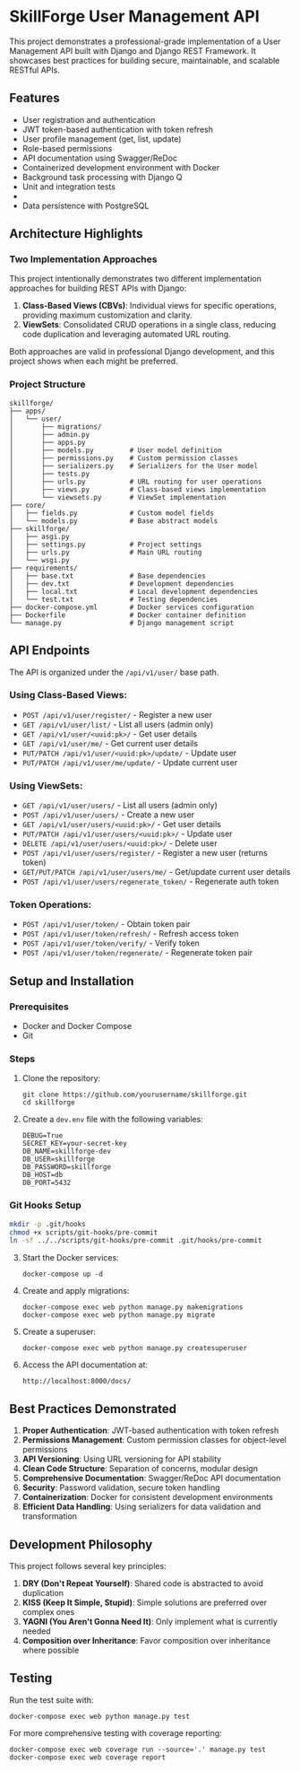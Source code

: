 # SkillForge User Management API

This project demonstrates a professional-grade implementation of a User Management API built with Django and Django REST Framework. It showcases best practices for building secure, maintainable, and scalable RESTful APIs.

## Features

- User registration and authentication
- JWT token-based authentication with token refresh
- User profile management (get, list, update)
- Role-based permissions
- API documentation using Swagger/ReDoc
- Containerized development environment with Docker
- Background task processing with Django Q
- Unit and integration tests
- 
- Data persistence with PostgreSQL

## Architecture Highlights

### Two Implementation Approaches

This project intentionally demonstrates two different implementation approaches for building REST APIs with Django:

1. **Class-Based Views (CBVs)**: Individual views for specific operations, providing maximum customization and clarity.
2. **ViewSets**: Consolidated CRUD operations in a single class, reducing code duplication and leveraging automated URL routing.

Both approaches are valid in professional Django development, and this project shows when each might be preferred.

### Project Structure

```
skillforge/
├── apps/
│   └── user/
│       ├── migrations/
│       ├── admin.py
│       ├── apps.py
│       ├── models.py         # User model definition
│       ├── permissions.py    # Custom permission classes
│       ├── serializers.py    # Serializers for the User model
│       ├── tests.py
│       ├── urls.py           # URL routing for user operations
│       ├── views.py          # Class-based views implementation
│       └── viewsets.py       # ViewSet implementation
├── core/
│   ├── fields.py             # Custom model fields
│   └── models.py             # Base abstract models
├── skillforge/
│   ├── asgi.py
│   ├── settings.py           # Project settings
│   ├── urls.py               # Main URL routing
│   └── wsgi.py
├── requirements/
│   ├── base.txt              # Base dependencies
│   ├── dev.txt               # Development dependencies
│   ├── local.txt             # Local development dependencies
│   └── test.txt              # Testing dependencies
├── docker-compose.yml        # Docker services configuration
├── Dockerfile                # Docker container definition
└── manage.py                 # Django management script
```

## API Endpoints

The API is organized under the `/api/v1/user/` base path.

### Using Class-Based Views:

- `POST /api/v1/user/register/` - Register a new user
- `GET /api/v1/user/list/` - List all users (admin only)
- `GET /api/v1/user/<uuid:pk>/` - Get user details
- `GET /api/v1/user/me/` - Get current user details
- `PUT/PATCH /api/v1/user/<uuid:pk>/update/` - Update user
- `PUT/PATCH /api/v1/user/me/update/` - Update current user

### Using ViewSets:

- `GET /api/v1/user/users/` - List all users (admin only)
- `POST /api/v1/user/users/` - Create a new user
- `GET /api/v1/user/users/<uuid:pk>/` - Get user details
- `PUT/PATCH /api/v1/user/users/<uuid:pk>/` - Update user
- `DELETE /api/v1/user/users/<uuid:pk>/` - Delete user
- `POST /api/v1/user/users/register/` - Register a new user (returns token)
- `GET/PUT/PATCH /api/v1/user/users/me/` - Get/update current user details
- `POST /api/v1/user/users/regenerate_token/` - Regenerate auth token

### Token Operations:

- `POST /api/v1/user/token/` - Obtain token pair
- `POST /api/v1/user/token/refresh/` - Refresh access token
- `POST /api/v1/user/token/verify/` - Verify token
- `POST /api/v1/user/token/regenerate/` - Regenerate token pair

## Setup and Installation

### Prerequisites

- Docker and Docker Compose
- Git

### Steps

1. Clone the repository:
   ```
   git clone https://github.com/yourusername/skillforge.git
   cd skillforge
   ```

2. Create a `dev.env` file with the following variables:
   ```
   DEBUG=True
   SECRET_KEY=your-secret-key
   DB_NAME=skillforge-dev
   DB_USER=skillforge
   DB_PASSWORD=skillforge
   DB_HOST=db
   DB_PORT=5432
   ```

### Git Hooks Setup

```bash
mkdir -p .git/hooks
chmod +x scripts/git-hooks/pre-commit
ln -sf ../../scripts/git-hooks/pre-commit .git/hooks/pre-commit
```


3. Start the Docker services:
   ```
   docker-compose up -d
   ```

4. Create and apply migrations:
   ```
   docker-compose exec web python manage.py makemigrations
   docker-compose exec web python manage.py migrate
   ```

5. Create a superuser:
   ```
   docker-compose exec web python manage.py createsuperuser
   ```

6. Access the API documentation at:
   ```
   http://localhost:8000/docs/
   ```

## Best Practices Demonstrated

1. **Proper Authentication**: JWT-based authentication with token refresh
2. **Permissions Management**: Custom permission classes for object-level permissions
3. **API Versioning**: Using URL versioning for API stability
4. **Clean Code Structure**: Separation of concerns, modular design
5. **Comprehensive Documentation**: Swagger/ReDoc API documentation
6. **Security**: Password validation, secure token handling
7. **Containerization**: Docker for consistent development environments
8. **Efficient Data Handling**: Using serializers for data validation and transformation

## Development Philosophy

This project follows several key principles:

1. **DRY (Don't Repeat Yourself)**: Shared code is abstracted to avoid duplication
2. **KISS (Keep It Simple, Stupid)**: Simple solutions are preferred over complex ones
3. **YAGNI (You Aren't Gonna Need It)**: Only implement what is currently needed
4. **Composition over Inheritance**: Favor composition over inheritance where possible

## Testing

Run the test suite with:

```
docker-compose exec web python manage.py test
```

For more comprehensive testing with coverage reporting:

```
docker-compose exec web coverage run --source='.' manage.py test
docker-compose exec web coverage report
```